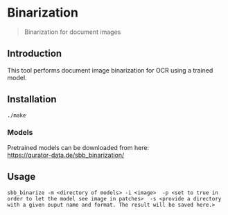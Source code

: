 # Binarization
> Binarization for document images

## Introduction
This tool performs document image binarization for OCR using a trained model.

## Installation
`./make`

### Models
Pretrained models can be downloaded from here:   
https://qurator-data.de/sbb_binarization/

## Usage 
`sbb_binarize -m <directory of models> -i <image> 
-p <set to true in order to let the model see image in patches> 
-s <provide a directory with a given ouput name and format. The result will be saved here.>`

